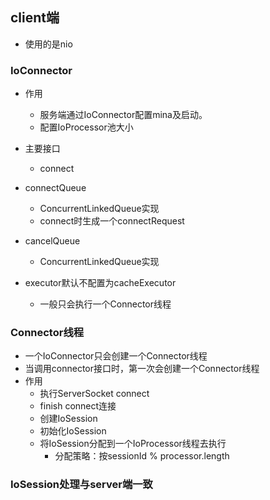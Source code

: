 ## client端
 * 使用的是nio
 

### IoConnector
 * 作用
   + 服务端通过IoConnector配置mina及启动。
   + 配置IoProcessor池大小
 * 主要接口
   + connect
   
 * connectQueue
   + ConcurrentLinkedQueue实现
   + connect时生成一个connectRequest
 
 * cancelQueue
   + ConcurrentLinkedQueue实现
   
 * executor默认不配置为cacheExecutor
   + 一般只会执行一个Connector线程
   
### Connector线程
 * 一个IoConnector只会创建一个Connector线程
 * 当调用connector接口时，第一次会创建一个Connector线程
 * 作用
   + 执行ServerSocket connect 
   + finish connect连接
   + 创建IoSession
   + 初始化IoSession
   + 将IoSession分配到一个IoProcessor线程去执行
      - 分配策略：按sessionId % processor.length
      
### IoSession处理与server端一致
      

  
